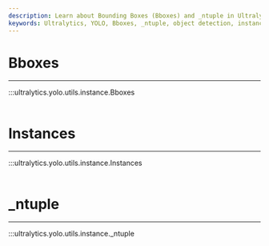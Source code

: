 ```yaml
---
description: Learn about Bounding Boxes (Bboxes) and _ntuple in Ultralytics YOLO for object detection. Improve accuracy and speed with these powerful tools.
keywords: Ultralytics, YOLO, Bboxes, _ntuple, object detection, instance segmentation
---
```


# Bboxes
---
:::ultralytics.yolo.utils.instance.Bboxes
<br><br>

# Instances
---
:::ultralytics.yolo.utils.instance.Instances
<br><br>

# _ntuple
---
:::ultralytics.yolo.utils.instance._ntuple
<br><br>
